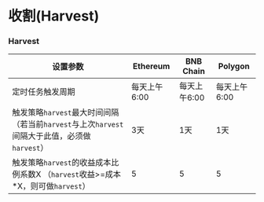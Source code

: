 # 收割(Harvest)

### Harvest

| 设置参数                                                              | Ethereum | BNB Chain | Polygon  |
| ----------------------------------------------------------------- | -------- | --------- | -------- |
| 定时任务触发周期                                                          | 每天上午6:00 | 每天上午6:00  | 每天上午6:00 |
| 触发策略`harvest`最大时间间隔 （若当前`harvest`与上次`harvest`间隔大于此值，必须做`harvest`） | 3天       | 1天        | 1天       |
| 触发策略`harvest`的收益成本比例系数X （`harvest`收益>=成本\*X，则可做`harvest`）         | 5        | 5         | 5        |

